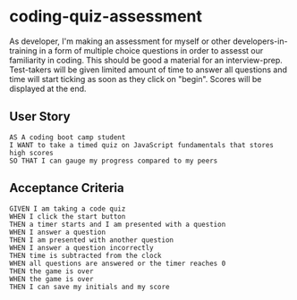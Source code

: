 # coding-quiz-assessment
As developer, I'm making an assessment for myself or other developers-in-training in a form of multiple choice questions in order to assesst our familiarity in coding. This should be good a material for an interview-prep. Test-takers will be given limited amount of time to answer all questions and time will start ticking as soon as they click on "begin". Scores  will be displayed at the end. 
## User Story

```
AS A coding boot camp student
I WANT to take a timed quiz on JavaScript fundamentals that stores high scores
SO THAT I can gauge my progress compared to my peers
```

## Acceptance Criteria

```
GIVEN I am taking a code quiz
WHEN I click the start button
THEN a timer starts and I am presented with a question
WHEN I answer a question
THEN I am presented with another question
WHEN I answer a question incorrectly
THEN time is subtracted from the clock
WHEN all questions are answered or the timer reaches 0
THEN the game is over
WHEN the game is over
THEN I can save my initials and my score
```